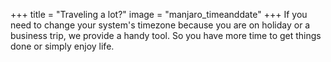 +++
title = "Traveling a lot?"
image = "manjaro_timeanddate"
+++ 
If you need to change your system's timezone because you are on holiday or a business trip, we provide a handy tool. So you have more time to get things done or simply enjoy life.
